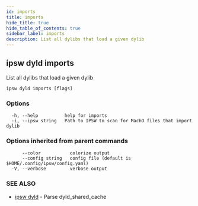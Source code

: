 ```yaml
---
id: imports
title: imports
hide_title: true
hide_table_of_contents: true
sidebar_label: imports
description: List all dylibs that load a given dylib
---
```

## ipsw dyld imports

List all dylibs that load a given dylib

```
ipsw dyld imports [flags]
```

### Options

```
  -h, --help          help for imports
  -i, --ipsw string   Path to IPSW to scan for MachO files that import dylib
```

### Options inherited from parent commands

```
      --color           colorize output
      --config string   config file (default is $HOME/.config/ipsw/config.yaml)
  -V, --verbose         verbose output
```

### SEE ALSO

* [ipsw dyld](/docs/cli/ipsw/dyld)	 - Parse dyld_shared_cache

